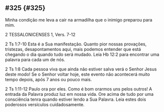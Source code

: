 ## #325 {#325}

Minha condição me leva a cair na armadilha que o inimigo preparou para mim.

2 TESSALONICENSES 1, Vers. 7-12

2 Ts 1:7-10 Esta é a Sua manifestação. Quanto pior nossas provações, tristezas, desapontamentos aqui, mais podemos entender que está chegando o dia quando tudo será mudado. Leia Hb 12:2 para encontrar uma palavra para cada um de nós.

2 Ts 1:8 Cada pessoa viva que ainda não estiver salva verá o Senhor Jesus deste modo! Se o Senhor voltar hoje, este evento não acontecerá muito tempo depois, após 7 anos ou pouco mais.

2 Ts 1:11-12 Paulo ora por eles. Como é bom orarmos uns pelos outros! A entrada da Palavra produz luz em nossa vida. Ore acima de tudo por uma consciência tenra quando estiver lendo a Sua Palavra. Leia estes dois poderosos versículos cuidadosamente.